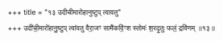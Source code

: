 +++
title = "१३ उदीचीमारोहानुष्टुप् त्वावतु"

+++
उदी॑ची॒मारो॑हानु॒ष्टुप् त्वा॑वतु वैरा॒जꣳ सामै॑कवि॒॑ꣳश स्तोमः॑ श॒रदृ॒तुः फलं॒ द्रवि॑णम् ॥१३॥